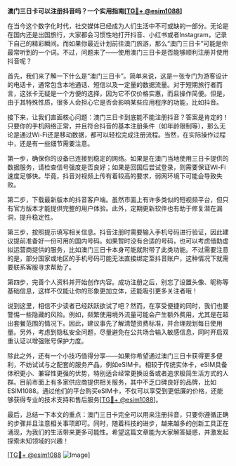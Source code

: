 **澳门三日卡可以注册抖音吗？一个实用指南[[TG💪+ @esim1088](https://t.me/s/esim1088)]**

在当今这个数字化时代，社交媒体已经成为人们生活中不可或缺的一部分。无论是在国内还是出国旅行，大家都会习惯性地打开抖音、小红书或者Instagram，记录下自己的精彩瞬间。而如果你最近计划前往澳门旅游，那么“澳门三日卡”可能是你最常听到的一个词。不过，问题来了——使用澳门三日卡是否能够顺利注册并使用抖音呢？

首先，我们来了解一下什么是“澳门三日卡”。简单来说，这是一张专门为游客设计的电话卡，通常包含本地通话、短信以及一定量的数据流量。对于短期旅行者而言，这张卡无疑是一个方便的选择，因为它不仅价格实惠，而且操作简便。但是，由于其特殊性质，很多人会担心它是否会影响某些应用程序的功能，比如抖音。

接下来，让我们直面核心问题：澳门三日卡到底能不能注册抖音？答案是肯定的！只要你的手机网络正常，并且符合抖音的基本注册条件（如年龄限制等），那么无论是通过Wi-Fi还是移动数据，都可以轻松完成注册流程。当然，在实际操作过程中，还是有一些细节需要注意。

第一步，确保你的设备已连接到稳定的网络。如果是在澳门当地使用三日卡提供的数据服务，请检查信号强度是否良好；如果是回国后尝试登录，则需要保证Wi-Fi速度足够快。毕竟，抖音对视频上传有着较高的要求，弱网环境下可能会导致失败。

第二步，下载最新版本的抖音客户端。虽然市面上有许多类似的短视频平台，但只有官方版本才能提供完整的用户体验。此外，定期更新软件也有助于修复潜在漏洞，提升稳定性。

第三步，按照提示填写相关信息。抖音注册时需要输入手机号码进行验证，因此建议提前准备好一份可用的国内号码。如果暂时没有合适的号码，也可以考虑借助虚拟运营商提供的服务，比如澳门三日卡本身可能就附带了此类功能。不过需要注意的是，部分国家或地区的手机号码可能无法直接绑定至抖音账户，这种情况下就需要联系客服寻求帮助了。

第四步，完善个人资料并开始创作内容。成功注册之后，别忘了设置头像、昵称等基础信息，这样不仅能让你的形象更加立体，还能吸引更多关注者哦！

说到这里，相信不少读者已经跃跃欲试了吧？然而，在享受便捷的同时，我们也要警惕一些隐藏的风险。例如，频繁使用境外流量可能会产生额外费用，尤其是在超出套餐范围的情况下。因此，建议事先了解清楚资费标准，并合理规划每日使用量。另外，考虑到隐私安全问题，尽量避免在公共场合输入敏感信息，同时开启双重认证以增强账号保护力度。

除此之外，还有一个小技巧值得分享——如果你希望通过澳门三日卡获得更多便利，不妨试试与之配套的服务产品，例如eSIM卡。相较于传统实体卡，eSIM具备体积更小、兼容性更强的优势，特别适合经常更换设备或者追求极简生活方式的人群。目前市面上有多家供应商提供相关服务，其中不乏口碑良好的品牌，比如ESIM1088。通过他们的平台购买eSIM卡，不仅可以享受到更低廉的价格，还能够获得专业的技术支持和售后服务[[TG💪+ @esim1088](https://t.me/s/esim1088)]。

最后，总结一下本文的重点：澳门三日卡完全可以用来注册抖音，只要你遵循正确的步骤并且注意相关事项即可。同时，随着科技的进步，越来越多的创新工具正在涌现，为我们的生活带来更多可能性。希望这篇文章能为大家解答疑惑，并激发起探索未知领域的兴趣！

[[TG💪+ @esim1088](https://t.me/s/esim1088) ![Image](https://i.postimg.cc/4NQfJmqS/Snipaste-2025-05-13-00-14-12.png)]